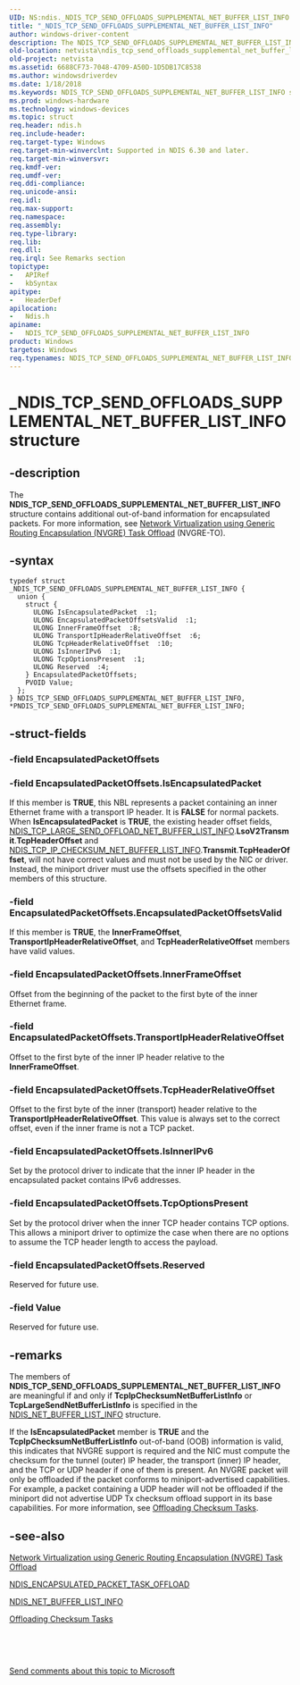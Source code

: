 ```yaml
---
UID: NS:ndis._NDIS_TCP_SEND_OFFLOADS_SUPPLEMENTAL_NET_BUFFER_LIST_INFO
title: "_NDIS_TCP_SEND_OFFLOADS_SUPPLEMENTAL_NET_BUFFER_LIST_INFO"
author: windows-driver-content
description: The NDIS_TCP_SEND_OFFLOADS_SUPPLEMENTAL_NET_BUFFER_LIST_INFO structure contains additional out-of-band information for encapsulated packets.
old-location: netvista\ndis_tcp_send_offloads_supplemental_net_buffer_list_info.htm
old-project: netvista
ms.assetid: 6688CF73-7048-4709-A50D-1D5DB17C8538
ms.author: windowsdriverdev
ms.date: 1/18/2018
ms.keywords: NDIS_TCP_SEND_OFFLOADS_SUPPLEMENTAL_NET_BUFFER_LIST_INFO structure [Network Drivers Starting with Windows Vista], PNDIS_TCP_SEND_OFFLOADS_SUPPLEMENTAL_NET_BUFFER_LIST_INFO, PNDIS_TCP_SEND_OFFLOADS_SUPPLEMENTAL_NET_BUFFER_LIST_INFO structure pointer [Network Drivers Starting with Windows Vista], ndis/PNDIS_TCP_SEND_OFFLOADS_SUPPLEMENTAL_NET_BUFFER_LIST_INFO, ndis/NDIS_TCP_SEND_OFFLOADS_SUPPLEMENTAL_NET_BUFFER_LIST_INFO, *PNDIS_TCP_SEND_OFFLOADS_SUPPLEMENTAL_NET_BUFFER_LIST_INFO, _NDIS_TCP_SEND_OFFLOADS_SUPPLEMENTAL_NET_BUFFER_LIST_INFO, netvista.ndis_tcp_send_offloads_supplemental_net_buffer_list_info, NDIS_TCP_SEND_OFFLOADS_SUPPLEMENTAL_NET_BUFFER_LIST_INFO
ms.prod: windows-hardware
ms.technology: windows-devices
ms.topic: struct
req.header: ndis.h
req.include-header: 
req.target-type: Windows
req.target-min-winverclnt: Supported in NDIS 6.30 and later.
req.target-min-winversvr: 
req.kmdf-ver: 
req.umdf-ver: 
req.ddi-compliance: 
req.unicode-ansi: 
req.idl: 
req.max-support: 
req.namespace: 
req.assembly: 
req.type-library: 
req.lib: 
req.dll: 
req.irql: See Remarks section
topictype:
-	APIRef
-	kbSyntax
apitype:
-	HeaderDef
apilocation:
-	Ndis.h
apiname:
-	NDIS_TCP_SEND_OFFLOADS_SUPPLEMENTAL_NET_BUFFER_LIST_INFO
product: Windows
targetos: Windows
req.typenames: NDIS_TCP_SEND_OFFLOADS_SUPPLEMENTAL_NET_BUFFER_LIST_INFO, *PNDIS_TCP_SEND_OFFLOADS_SUPPLEMENTAL_NET_BUFFER_LIST_INFO
---
```


# _NDIS_TCP_SEND_OFFLOADS_SUPPLEMENTAL_NET_BUFFER_LIST_INFO structure


## -description


The <b>NDIS_TCP_SEND_OFFLOADS_SUPPLEMENTAL_NET_BUFFER_LIST_INFO</b> structure contains additional out-of-band information for encapsulated packets. For more information, see <a href="https://msdn.microsoft.com/en-us/library/windows/hardware/jj991956">Network Virtualization using Generic Routing Encapsulation (NVGRE) Task Offload</a> (NVGRE-TO).


## -syntax


````
typedef struct _NDIS_TCP_SEND_OFFLOADS_SUPPLEMENTAL_NET_BUFFER_LIST_INFO {
  union {
    struct {
      ULONG IsEncapsulatedPacket  :1;
      ULONG EncapsulatedPacketOffsetsValid  :1;
      ULONG InnerFrameOffset  :8;
      ULONG TransportIpHeaderRelativeOffset  :6;
      ULONG TcpHeaderRelativeOffset  :10;
      ULONG IsInnerIPv6  :1;
      ULONG TcpOptionsPresent  :1;
      ULONG Reserved  :4;
    } EncapsulatedPacketOffsets;
    PVOID Value;
  };
} NDIS_TCP_SEND_OFFLOADS_SUPPLEMENTAL_NET_BUFFER_LIST_INFO, *PNDIS_TCP_SEND_OFFLOADS_SUPPLEMENTAL_NET_BUFFER_LIST_INFO;
````


## -struct-fields




### -field EncapsulatedPacketOffsets


### -field EncapsulatedPacketOffsets.IsEncapsulatedPacket

If this member is  <b>TRUE</b>, this NBL represents a packet containing an inner Ethernet frame with a transport IP header. It is <b>FALSE</b> for normal packets. When <b>IsEncapsulatedPacket</b> is <b>TRUE</b>, the existing header offset fields, <a href="..\ndis\ns-ndis-_ndis_tcp_large_send_offload_net_buffer_list_info.md">NDIS_TCP_LARGE_SEND_OFFLOAD_NET_BUFFER_LIST_INFO</a>.<b>LsoV2Transmit</b>.<b>TcpHeaderOffset</b> and <a href="..\ndis\ns-ndis-_ndis_tcp_ip_checksum_net_buffer_list_info.md">NDIS_TCP_IP_CHECKSUM_NET_BUFFER_LIST_INFO</a>.<b>Transmit</b>.<b>TcpHeaderOffset</b>, will not have correct values and must not be used by the NIC or driver. Instead, the miniport driver must use the offsets specified in the other members of this structure.


### -field EncapsulatedPacketOffsets.EncapsulatedPacketOffsetsValid

If this member is <b>TRUE</b>, the <b>InnerFrameOffset</b>, <b>TransportIpHeaderRelativeOffset</b>, and <b>TcpHeaderRelativeOffset</b> members
have valid values.


### -field EncapsulatedPacketOffsets.InnerFrameOffset

Offset from the beginning of the packet to the first byte of the inner Ethernet frame.


### -field EncapsulatedPacketOffsets.TransportIpHeaderRelativeOffset

Offset to the first byte of the inner IP header relative to the <b>InnerFrameOffset</b>.


### -field EncapsulatedPacketOffsets.TcpHeaderRelativeOffset

Offset to the first byte of the inner (transport) header relative to the <b>TransportIpHeaderRelativeOffset</b>. This value is always set to the correct offset, even if the inner frame is not a TCP packet.


### -field EncapsulatedPacketOffsets.IsInnerIPv6

Set by the protocol driver to indicate that the inner IP header in the encapsulated packet contains IPv6 addresses.


### -field EncapsulatedPacketOffsets.TcpOptionsPresent

Set by the protocol driver when the inner TCP header contains TCP options. This allows a miniport driver to optimize the case when there are no options to assume the TCP header length to access the payload.


### -field EncapsulatedPacketOffsets.Reserved

Reserved for future use.


### -field Value

Reserved for future use.


## -remarks



The members of <b>NDIS_TCP_SEND_OFFLOADS_SUPPLEMENTAL_NET_BUFFER_LIST_INFO</b> are meaningful if and only if <b>TcpIpChecksumNetBufferListInfo</b> or <b>TcpLargeSendNetBufferListInfo</b> is specified in the <a href="..\ndis\ne-ndis-_ndis_net_buffer_list_info.md">NDIS_NET_BUFFER_LIST_INFO</a> structure.

If the <b>IsEncapsulatedPacket</b> member is <b>TRUE</b> and the <b>TcpIpChecksumNetBufferListInfo</b> out-of-band (OOB) information is valid, this indicates that NVGRE support is required and the NIC must compute the checksum for the tunnel (outer) IP header, the transport (inner) IP header, and the TCP or UDP header if one of them is present. An NVGRE packet will only be offloaded if the packet conforms to miniport-advertised capabilities. For example, a packet containing a UDP header will not be offloaded if the miniport did not advertise UDP Tx checksum offload support in its base capabilities. For more information, see <a href="https://msdn.microsoft.com/5fb2f379-c357-4ec3-b103-bdbe23fcc033">Offloading Checksum Tasks</a>.




## -see-also

<a href="https://msdn.microsoft.com/en-us/library/windows/hardware/jj991956">Network Virtualization using Generic Routing Encapsulation (NVGRE) Task Offload</a>



<a href="..\ntddndis\ns-ntddndis-_ndis_encapsulated_packet_task_offload.md">NDIS_ENCAPSULATED_PACKET_TASK_OFFLOAD</a>



<a href="..\ndis\ne-ndis-_ndis_net_buffer_list_info.md">NDIS_NET_BUFFER_LIST_INFO</a>



<a href="https://msdn.microsoft.com/5fb2f379-c357-4ec3-b103-bdbe23fcc033">Offloading Checksum Tasks</a>



 

 

<a href="mailto:wsddocfb@microsoft.com?subject=Documentation%20feedback [netvista\netvista]:%20NDIS_TCP_SEND_OFFLOADS_SUPPLEMENTAL_NET_BUFFER_LIST_INFO structure%20 RELEASE:%20(1/18/2018)&amp;body=%0A%0APRIVACY STATEMENT%0A%0AWe use your feedback to improve the documentation. We don't use your email address for any other purpose, and we'll remove your email address from our system after the issue that you're reporting is fixed. While we're working to fix this issue, we might send you an email message to ask for more info. Later, we might also send you an email message to let you know that we've addressed your feedback.%0A%0AFor more info about Microsoft's privacy policy, see http://privacy.microsoft.com/en-us/default.aspx." title="Send comments about this topic to Microsoft">Send comments about this topic to Microsoft</a>

